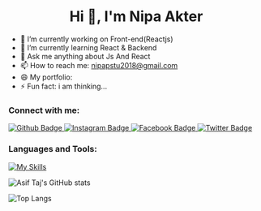  <h1 align="center">Hi 👋, I'm Nipa Akter</h1>

- 🔭 I’m currently working on Front-end(Reactjs)
- 🌱 I’m currently learning React & Backend
- 💬 Ask me anything about Js And React
- 📫 How to reach me: nipapstu2018@gmail.com
- 😄 My portfolio: 
- ⚡ Fun fact: i am thinking...  
### Connect with me:
<div id="badges">
  <a href="https://github.com/Nipa-farzana">
    <img src="https://img.shields.io/badge/Github-yellow?style=for-the-badge&logo=Github&logoColor=black" alt="Github Badge"/>
  </a>
   <a href="https://www.instagram.com/">
    <img src="https://img.shields.io/badge/Instagram-purple?style=for-the-badge&logo=instagram&logoColor=white" alt="Instagram Badge"/>
  </a>
   <a href="https://www.facebook.com/">
    <img src="https://img.shields.io/badge/Facebook-blue?style=for-the-badge&logo=facebook&logoColor=white" alt="Facebook Badge"/>
  </a>
   <a href="https://twitter.com/">
    <img src="https://img.shields.io/badge/Twitter-blue?style=for-the-badge&logo=twitter&logoColor=white" alt="Twitter Badge"/>
  </a>
</div>

### Languages and Tools:
[![My Skills](https://skillicons.dev/icons?i=html,css,javascript,react,tailwind,php,python,github,git,mysql,mongodb,wordpress,figma,ml,&perline=5)](https://skillicons.dev)

![Asif Taj's GitHub stats](https://github-readme-stats.vercel.app/api?username=Nipa-farzana&show_icons=true&theme=dark)

![Top Langs](https://github-readme-stats.vercel.app/api/top-langs/?username=Nipa-farzana&theme=dark)


<br>


